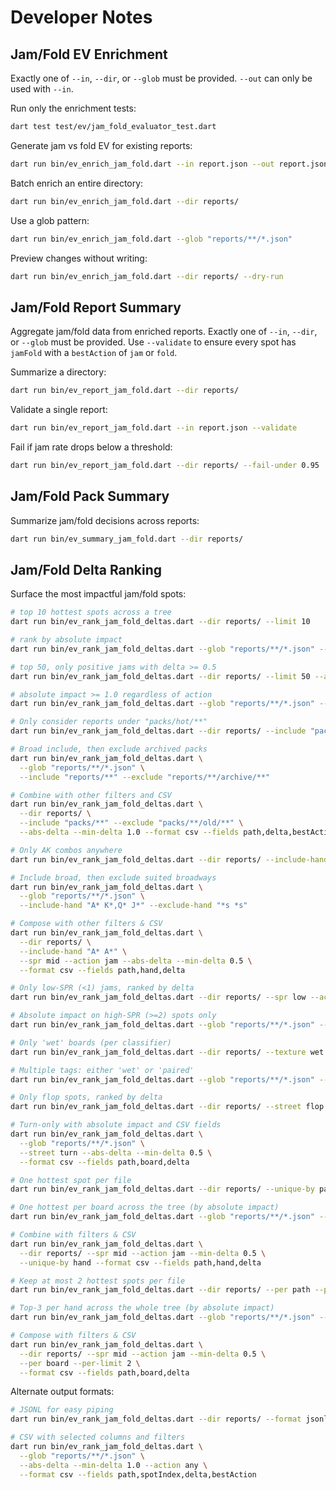 # Developer Notes

## Jam/Fold EV Enrichment

Exactly one of `--in`, `--dir`, or `--glob` must be provided. `--out` can only be used with `--in`.

Run only the enrichment tests:

```sh
dart test test/ev/jam_fold_evaluator_test.dart
```

Generate jam vs fold EV for existing reports:

```sh
dart run bin/ev_enrich_jam_fold.dart --in report.json --out report.json
```

Batch enrich an entire directory:

```sh
dart run bin/ev_enrich_jam_fold.dart --dir reports/
```

Use a glob pattern:

```sh
dart run bin/ev_enrich_jam_fold.dart --glob "reports/**/*.json"
```

Preview changes without writing:

```sh
dart run bin/ev_enrich_jam_fold.dart --dir reports/ --dry-run
```

## Jam/Fold Report Summary

Aggregate jam/fold data from enriched reports. Exactly one of `--in`, `--dir`, or `--glob` must be provided. Use `--validate` to ensure every spot has `jamFold` with a `bestAction` of `jam` or `fold`.

Summarize a directory:

```sh
dart run bin/ev_report_jam_fold.dart --dir reports/
```

Validate a single report:

```sh
dart run bin/ev_report_jam_fold.dart --in report.json --validate
```

Fail if jam rate drops below a threshold:

```sh
dart run bin/ev_report_jam_fold.dart --dir reports/ --fail-under 0.95
```

## Jam/Fold Pack Summary

Summarize jam/fold decisions across reports:

```sh
dart run bin/ev_summary_jam_fold.dart --dir reports/
```

## Jam/Fold Delta Ranking

Surface the most impactful jam/fold spots:

```sh
# top 10 hottest spots across a tree
dart run bin/ev_rank_jam_fold_deltas.dart --dir reports/ --limit 10

# rank by absolute impact
dart run bin/ev_rank_jam_fold_deltas.dart --glob "reports/**/*.json" --abs-delta

# top 50, only positive jams with delta >= 0.5
dart run bin/ev_rank_jam_fold_deltas.dart --dir reports/ --limit 50 --action jam --min-delta 0.5

# absolute impact >= 1.0 regardless of action
dart run bin/ev_rank_jam_fold_deltas.dart --glob "reports/**/*.json" --abs-delta --min-delta 1.0

# Only consider reports under "packs/hot/**"
dart run bin/ev_rank_jam_fold_deltas.dart --dir reports/ --include "packs/hot/**"

# Broad include, then exclude archived packs
dart run bin/ev_rank_jam_fold_deltas.dart \
  --glob "reports/**/*.json" \
  --include "reports/**" --exclude "reports/**/archive/**"

# Combine with other filters and CSV
dart run bin/ev_rank_jam_fold_deltas.dart \
  --dir reports/ \
  --include "packs/**" --exclude "packs/**/old/**" \
  --abs-delta --min-delta 1.0 --format csv --fields path,delta,bestAction

# Only AK combos anywhere
dart run bin/ev_rank_jam_fold_deltas.dart --dir reports/ --include-hand "A*s K*s,A*h K*h"

# Include broad, then exclude suited broadways
dart run bin/ev_rank_jam_fold_deltas.dart \
  --glob "reports/**/*.json" \
  --include-hand "A* K*,Q* J*" --exclude-hand "*s *s"

# Compose with other filters & CSV
dart run bin/ev_rank_jam_fold_deltas.dart \
  --dir reports/ \
  --include-hand "A* A*" \
  --spr mid --action jam --abs-delta --min-delta 0.5 \
  --format csv --fields path,hand,delta

# Only low-SPR (<1) jams, ranked by delta
dart run bin/ev_rank_jam_fold_deltas.dart --dir reports/ --spr low --action jam

# Absolute impact on high-SPR (>=2) spots only
dart run bin/ev_rank_jam_fold_deltas.dart --glob "reports/**/*.json" --spr high --abs-delta --min-delta 1.0

# Only 'wet' boards (per classifier)
dart run bin/ev_rank_jam_fold_deltas.dart --dir reports/ --texture wet

# Multiple tags: either 'wet' or 'paired'
dart run bin/ev_rank_jam_fold_deltas.dart --glob "reports/**/*.json" --texture wet,paired --limit 50

# Only flop spots, ranked by delta
dart run bin/ev_rank_jam_fold_deltas.dart --dir reports/ --street flop

# Turn-only with absolute impact and CSV fields
dart run bin/ev_rank_jam_fold_deltas.dart \
  --glob "reports/**/*.json" \
  --street turn --abs-delta --min-delta 0.5 \
  --format csv --fields path,board,delta

# One hottest spot per file
dart run bin/ev_rank_jam_fold_deltas.dart --dir reports/ --unique-by path

# One hottest per board across the tree (by absolute impact)
dart run bin/ev_rank_jam_fold_deltas.dart --glob "reports/**/*.json" --abs-delta --unique-by board

# Combine with filters & CSV
dart run bin/ev_rank_jam_fold_deltas.dart \
  --dir reports/ --spr mid --action jam --min-delta 0.5 \
  --unique-by hand --format csv --fields path,hand,delta

# Keep at most 2 hottest spots per file
dart run bin/ev_rank_jam_fold_deltas.dart --dir reports/ --per path --per-limit 2

# Top-3 per hand across the whole tree (by absolute impact)
dart run bin/ev_rank_jam_fold_deltas.dart --glob "reports/**/*.json" --abs-delta --per hand --per-limit 3

# Compose with filters & CSV
dart run bin/ev_rank_jam_fold_deltas.dart \
  --dir reports/ --spr mid --action jam --min-delta 0.5 \
  --per board --per-limit 2 \
  --format csv --fields path,board,delta
```

Alternate output formats:

```sh
# JSONL for easy piping
dart run bin/ev_rank_jam_fold_deltas.dart --dir reports/ --format jsonl

# CSV with selected columns and filters
dart run bin/ev_rank_jam_fold_deltas.dart \
  --glob "reports/**/*.json" \
  --abs-delta --min-delta 1.0 --action any \
  --format csv --fields path,spotIndex,delta,bestAction
```
